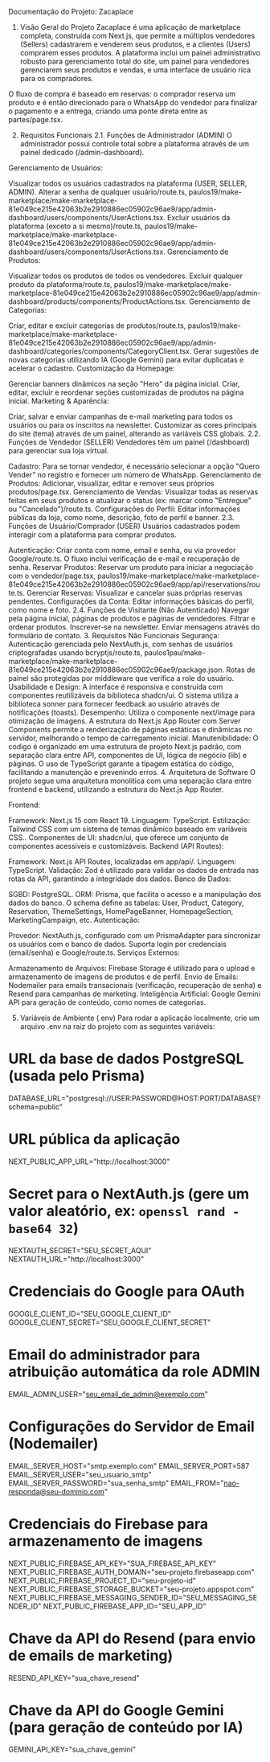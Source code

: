 Documentação do Projeto: Zacaplace
1. Visão Geral do Projeto
Zacaplace é uma aplicação de marketplace completa, construída com Next.js, que permite a múltiplos vendedores (Sellers) cadastrarem e venderem seus produtos, e a clientes (Users) comprarem esses produtos. A plataforma inclui um painel administrativo robusto para gerenciamento total do site, um painel para vendedores gerenciarem seus produtos e vendas, e uma interface de usuário rica para os compradores.

O fluxo de compra é baseado em reservas: o comprador reserva um produto e é então direcionado para o WhatsApp do vendedor para finalizar o pagamento e a entrega, criando uma ponte direta entre as partes/page.tsx.

2. Requisitos Funcionais
2.1. Funções de Administrador (ADMIN)
O administrador possui controle total sobre a plataforma através de um painel dedicado (/admin-dashboard).

Gerenciamento de Usuários:

Visualizar todos os usuários cadastrados na plataforma (USER, SELLER, ADMIN).
Alterar a senha de qualquer usuário/route.ts, paulos19/make-marketplace/make-marketplace-81e049ce215e42063b2e2910886ec05902c96ae9/app/admin-dashboard/users/components/UserActions.tsx.
Excluir usuários da plataforma (exceto a si mesmo)/route.ts, paulos19/make-marketplace/make-marketplace-81e049ce215e42063b2e2910886ec05902c96ae9/app/admin-dashboard/users/components/UserActions.tsx.
Gerenciamento de Produtos:

Visualizar todos os produtos de todos os vendedores.
Excluir qualquer produto da plataforma/route.ts, paulos19/make-marketplace/make-marketplace-81e049ce215e42063b2e2910886ec05902c96ae9/app/admin-dashboard/products/components/ProductActions.tsx.
Gerenciamento de Categorias:

Criar, editar e excluir categorias de produtos/route.ts, paulos19/make-marketplace/make-marketplace-81e049ce215e42063b2e2910886ec05902c96ae9/app/admin-dashboard/categories/components/CategoryClient.tsx.
Gerar sugestões de novas categorias utilizando IA (Google Gemini) para evitar duplicatas e acelerar o cadastro.
Customização da Homepage:

Gerenciar banners dinâmicos na seção "Hero" da página inicial.
Criar, editar, excluir e reordenar seções customizadas de produtos na página inicial.
Marketing & Aparência:

Criar, salvar e enviar campanhas de e-mail marketing para todos os usuários ou para os inscritos na newsletter.
Customizar as cores principais do site (tema) através de um painel, alterando as variáveis CSS globais.
2.2. Funções de Vendedor (SELLER)
Vendedores têm um painel (/dashboard) para gerenciar sua loja virtual.

Cadastro: Para se tornar vendedor, é necessário selecionar a opção "Quero Vender" no registro e fornecer um número de WhatsApp.
Gerenciamento de Produtos: Adicionar, visualizar, editar e remover seus próprios produtos/page.tsx.
Gerenciamento de Vendas: Visualizar todas as reservas feitas em seus produtos e atualizar o status (ex: marcar como "Entregue" ou "Cancelado")/route.ts.
Configurações do Perfil: Editar informações públicas da loja, como nome, descrição, foto de perfil e banner.
2.3. Funções de Usuário/Comprador (USER)
Usuários cadastrados podem interagir com a plataforma para comprar produtos.

Autenticação: Criar conta com nome, email e senha, ou via provedor Google/route.ts. O fluxo inclui verificação de e-mail e recuperação de senha.
Reservar Produtos: Reservar um produto para iniciar a negociação com o vendedor/page.tsx, paulos19/make-marketplace/make-marketplace-81e049ce215e42063b2e2910886ec05902c96ae9/app/api/reservations/route.ts.
Gerenciar Reservas: Visualizar e cancelar suas próprias reservas pendentes.
Configurações da Conta: Editar informações básicas do perfil, como nome e foto.
2.4. Funções de Visitante (Não Autenticado)
Navegar pela página inicial, páginas de produtos e páginas de vendedores.
Filtrar e ordenar produtos.
Inscrever-se na newsletter.
Enviar mensagens através do formulário de contato.
3. Requisitos Não Funcionais
Segurança: Autenticação gerenciada pelo NextAuth.js, com senhas de usuários criptografadas usando bcryptjs/route.ts, paulos1pau/make-marketplace/make-marketplace-81e049ce215e42063b2e2910886ec05902c96ae9/package.json. Rotas de painel são protegidas por middleware que verifica a role do usuário.
Usabilidade e Design: A interface é responsiva e construída com componentes reutilizáveis da biblioteca shadcn/ui. O sistema utiliza a biblioteca sonner para fornecer feedback ao usuário através de notificações (toasts).
Desempenho: Utiliza o componente next/image para otimização de imagens. A estrutura do Next.js App Router com Server Components permite a renderização de páginas estáticas e dinâmicas no servidor, melhorando o tempo de carregamento inicial.
Manutenibilidade: O código é organizado em uma estrutura de projeto Next.js padrão, com separação clara entre API, componentes de UI, lógica de negócio (lib) e páginas. O uso de TypeScript garante a tipagem estática do código, facilitando a manutenção e prevenindo erros.
4. Arquitetura de Software
O projeto segue uma arquitetura monolítica com uma separação clara entre frontend e backend, utilizando a estrutura do Next.js App Router.

Frontend:

Framework: Next.js 15 com React 19.
Linguagem: TypeScript.
Estilização: Tailwind CSS com um sistema de temas dinâmico baseado em variáveis CSS..
Componentes de UI: shadcn/ui, que oferece um conjunto de componentes acessíveis e customizáveis.
Backend (API Routes):

Framework: Next.js API Routes, localizadas em app/api/.
Linguagem: TypeScript.
Validação: Zod é utilizado para validar os dados de entrada nas rotas da API, garantindo a integridade dos dados.
Banco de Dados:

SGBD: PostgreSQL.
ORM: Prisma, que facilita o acesso e a manipulação dos dados do banco. O schema define as tabelas: User, Product, Category, Reservation, ThemeSettings, HomePageBanner, HomepageSection, MarketingCampaign, etc.
Autenticação:

Provedor: NextAuth.js, configurado com um PrismaAdapter para sincronizar os usuários com o banco de dados. Suporta login por credenciais (email/senha) e Google/route.ts.
Serviços Externos:

Armazenamento de Arquivos: Firebase Storage é utilizado para o upload e armazenamento de imagens de produtos e de perfil.
Envio de Emails: Nodemailer para emails transacionais (verificação, recuperação de senha) e Resend para campanhas de marketing.
Inteligência Artificial: Google Gemini API para geração de conteúdo, como nomes de categorias.

5. Variáveis de Ambiente (.env)
Para rodar a aplicação localmente, crie um arquivo .env na raiz do projeto com as seguintes variáveis:

# URL da base de dados PostgreSQL (usada pelo Prisma)
DATABASE_URL="postgresql://USER:PASSWORD@HOST:PORT/DATABASE?schema=public"

# URL pública da aplicação
NEXT_PUBLIC_APP_URL="http://localhost:3000"

# Secret para o NextAuth.js (gere um valor aleatório, ex: `openssl rand -base64 32`)
NEXTAUTH_SECRET="SEU_SECRET_AQUI"
NEXTAUTH_URL="http://localhost:3000"

# Credenciais do Google para OAuth
GOOGLE_CLIENT_ID="SEU_GOOGLE_CLIENT_ID"
GOOGLE_CLIENT_SECRET="SEU_GOOGLE_CLIENT_SECRET"

# Email do administrador para atribuição automática da role ADMIN
EMAIL_ADMIN_USER="seu_email_de_admin@exemplo.com"

# Configurações do Servidor de Email (Nodemailer)
EMAIL_SERVER_HOST="smtp.exemplo.com"
EMAIL_SERVER_PORT=587
EMAIL_SERVER_USER="seu_usuario_smtp"
EMAIL_SERVER_PASSWORD="sua_senha_smtp"
EMAIL_FROM="nao-responda@seu-dominio.com"

# Credenciais do Firebase para armazenamento de imagens
NEXT_PUBLIC_FIREBASE_API_KEY="SUA_FIREBASE_API_KEY"
NEXT_PUBLIC_FIREBASE_AUTH_DOMAIN="seu-projeto.firebaseapp.com"
NEXT_PUBLIC_FIREBASE_PROJECT_ID="seu-projeto-id"
NEXT_PUBLIC_FIREBASE_STORAGE_BUCKET="seu-projeto.appspot.com"
NEXT_PUBLIC_FIREBASE_MESSAGING_SENDER_ID="SEU_MESSAGING_SENDER_ID"
NEXT_PUBLIC_FIREBASE_APP_ID="SEU_APP_ID"

# Chave da API do Resend (para envio de emails de marketing)
RESEND_API_KEY="sua_chave_resend"

# Chave da API do Google Gemini (para geração de conteúdo por IA)
GEMINI_API_KEY="sua_chave_gemini"